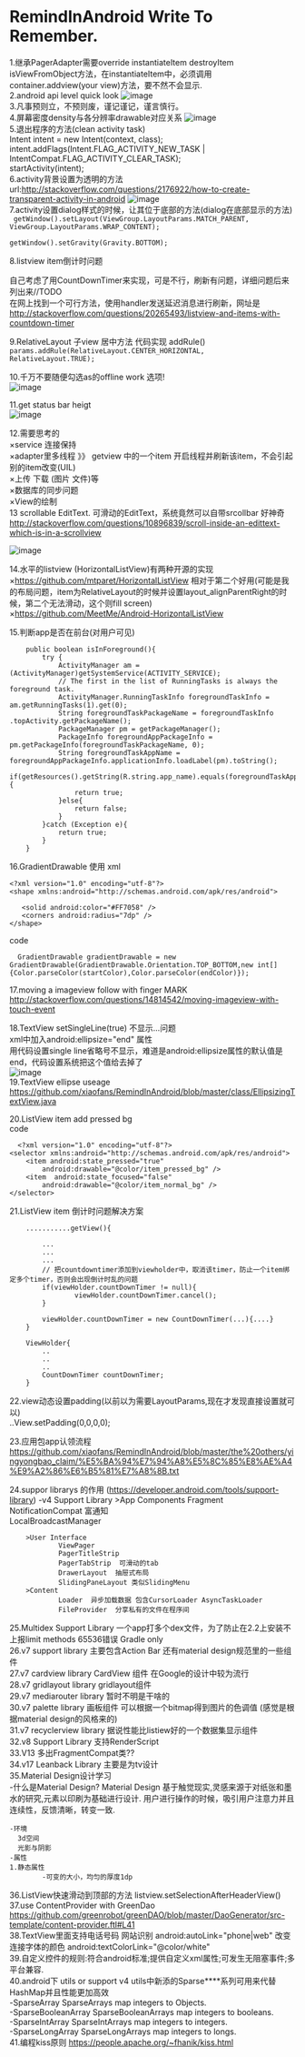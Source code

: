 RemindInAndroid Write To Remember.
===============
1.继承PagerAdapter需要override instantiateItem destroyItem isViewFromObject方法，在instantiateItem中，必须调用container.addview(your view)方法，要不然不会显示.  
2.android api level quick look    ![image](https://github.com/xiaofans/RemindInAndroid/blob/master/pics/api_level_quick_look.png)  
3.凡事预则立，不预则废，谨记谨记，谨言慎行。  
4.屏幕密度density与各分辨率drawable对应关系      ![image](https://github.com/xiaofans/RemindInAndroid/blob/master/pics/density.png)    
5.退出程序的方法(clean activity task)  
 		Intent intent = new Intent(context, class);  
 		intent.addFlags(Intent.FLAG_ACTIVITY_NEW_TASK | IntentCompat.FLAG_ACTIVITY_CLEAR_TASK);  
 		startActivity(intent);  
6.activity背景设置为透明的方法  
 url:http://stackoverflow.com/questions/2176922/how-to-create-transparent-activity-in-android
![image](https://github.com/xiaofans/RemindInAndroid/blob/master/pics/activity_bg_transparent.png)  
7.activity设置dialog样式的时候，让其位于底部的方法(dialog在底部显示的方法)  
<code>
				getWindow().setLayout(ViewGroup.LayoutParams.MATCH_PARENT, ViewGroup.LayoutParams.WRAP_CONTENT);  
        getWindow().setGravity(Gravity.BOTTOM);
</code>  

8.listview item倒计时问题  

自己考虑了用CountDownTimer来实现，可是不行，刷新有问题，详细问题后来列出来//TODO  
在网上找到一个可行方法，使用handler发送延迟消息进行刷新，网址是  
<url>http://stackoverflow.com/questions/20265493/listview-and-items-with-countdown-timer</url>  

9.RelativeLayout 子view 居中方法 代码实现  addRule()  
<code>params.addRule(RelativeLayout.CENTER_HORIZONTAL, RelativeLayout.TRUE);</code>  

10.千万不要随便勾选as的offline work 选项!  
![image](https://github.com/xiaofans/RemindInAndroid/blob/master/pics/as_offline_mod_warning.png)   

11.get status bar heigt  
![image](https://github.com/xiaofans/RemindInAndroid/blob/master/pics/get_status_bar_height.png)   

12.需要思考的  
 ×service 连接保持  
 ×adapter里多线程 》》 getview 中的一个item 开启线程并刷新该item，不会引起别的item改变(UIL)  
 ×上传 下载 (图片 文件)等  
 ×数据库的同步问题  
 ×View的绘制    
 13 scrollable EditText. 可滑动的EditText，系统竟然可以自带srcollbar 好神奇  
 http://stackoverflow.com/questions/10896839/scroll-inside-an-edittext-which-is-in-a-scrollview  
 
 ![image](https://github.com/xiaofans/RemindInAndroid/blob/master/pics/scrollable_edittext.png) 
 
 14.水平的listview (HorizontalListView)有两种开源的实现  
 ×https://github.com/mtparet/HorizontalListView   相对于第二个好用(可能是我的布局问题，item为RelativeLayout的时候并设置layout_alignParentRight的时候，第二个无法滑动，这个则fill screen)  
 ×https://github.com/MeetMe/Android-HorizontalListView  
 
 15.判断app是否在前台(对用户可见)  
```
 	public boolean isInForeground(){  
        try {  
            ActivityManager am = (ActivityManager)getSystemService(ACTIVITY_SERVICE);  
            // The first in the list of RunningTasks is always the foreground task.  
            ActivityManager.RunningTaskInfo foregroundTaskInfo = am.getRunningTasks(1).get(0);  
            String foregroundTaskPackageName = foregroundTaskInfo .topActivity.getPackageName();  
            PackageManager pm = getPackageManager();  
            PackageInfo foregroundAppPackageInfo = pm.getPackageInfo(foregroundTaskPackageName, 0);  
            String foregroundTaskAppName = foregroundAppPackageInfo.applicationInfo.loadLabel(pm).toString();  
            if(getResources().getString(R.string.app_name).equals(foregroundTaskAppName)){  
                return true;  
            }else{  
                return false;  
            }  
        }catch (Exception e){  
            return true;  
        }  
    }  
```   
16.GradientDrawable 使用
 xml
 ```  
<?xml version="1.0" encoding="utf-8"?>
<shape xmlns:android="http://schemas.android.com/apk/res/android">

    <solid android:color="#FF7058" />
    <corners android:radius="7dp" />
</shape>
 
 ``` 
 code  
``` 
  GradientDrawable gradientDrawable = new GradientDrawable(GradientDrawable.Orientation.TOP_BOTTOM,new int[]{Color.parseColor(startColor),Color.parseColor(endColor)});
``` 
17.moving a imageview follow with finger MARK  
	http://stackoverflow.com/questions/14814542/moving-imageview-with-touch-event  

18.TextView setSingleLine(true) 不显示...问题  
	 xml中加入android:ellipsize="end" 属性   
	 用代码设置single line省略号不显示，难道是android:ellipsize属性的默认值是end，代码设置系统把这个值给去掉了  
	  ![image](https://github.com/xiaofans/RemindInAndroid/blob/master/pics/ellipsize_use.jpg)   
19.TextView ellipse useage
https://github.com/xiaofans/RemindInAndroid/blob/master/class/EllipsizingTextView.java  

20.ListView item add pressed bg  
 code  
``` 
  <?xml version="1.0" encoding="utf-8"?>
<selector xmlns:android="http://schemas.android.com/apk/res/android">
    <item android:state_pressed="true"
        android:drawable="@color/item_pressed_bg" />
    <item  android:state_focused="false"
        android:drawable="@color/item_normal_bg" />
</selector>
```  
21.ListView item 倒计时问题解决方案
``` 
	...........getView(){
				
		...
		...
		...
		// 把countdowntimer添加到viewholder中，取消该timer，防止一个item绑定多个timer，否则会出现倒计时乱的问题  
		if(viewHolder.countDownTimer != null){
				viewHolder.countDownTimer.cancel();
		}
		
		viewHolder.countDownTimer = new CountDownTimer(...){....}
	}
	
	ViewHolder{
		..
		..
		..
		CountDownTimer countDownTimer;
	}

```  


22.view动态设置padding(以前以为需要LayoutParams,现在才发现直接设置就可以)   
..View.setPadding(0,0,0,0);  

23.应用包app认领流程  
https://github.com/xiaofans/RemindInAndroid/blob/master/the%20others/yingyongbao_claim/%E5%BA%94%E7%94%A8%E5%8C%85%E8%AE%A4%E9%A2%86%E6%B5%81%E7%A8%8B.txt   

24.suppor librarys 的作用  (https://developer.android.com/tools/support-library)
	 -v4 Support Library 
	 		>App Components
	    		Fragment  
	    		NotificationCompat  富通知  
	    		LocalBroadcastManager  
	    		
	    >User Interface    
	    		ViewPager  
	    		PagerTitleStrip  
	    		PagerTabStrip  可滑动的tab  
	    		DrawerLayout  抽屉式布局  
	    		SlidingPaneLayout 类似SlidingMenu  
	    >Content  
	    		Loader  异步加载数据 包含CursorLoader AsyncTaskLoader 
	    		FileProvider  分享私有的文件在程序间  
	    		
25.Multidex Support Library 一个app打多个dex文件，为了防止在2.2上安装不上报limit methods 65536错误  Gradle only  
26.v7 support library  主要包含Action Bar 还有material design规范里的一些组件  
27.v7 cardview library CardView 组件 在Google的设计中较为流行  
28.v7 gridlayout library gridlayout组件  
29.v7 mediarouter library 暂时不明是干啥的  
30.v7 palette library 画板组件 可以根据一个bitmap得到图片的色调值 (感觉是根据material design的风格来的)  
31.v7 recyclerview library 据说性能比listiew好的一个数据集显示组件  
32.v8 Support Library 支持RenderScript  
33.V13 多出FragmentCompat类??  
34.v17 Leanback Library 主要是为tv设计  
35.Material Design设计学习  
	-什么是Material Design?
	Material Design 基于触觉现实,灵感来源于对纸张和墨水的研究,元素以印刷为基础进行设计.  用户进行操作的时候，吸引用户注意力并且连续性，反馈清晰，转变一致.

	-环境
	  3d空间 
	  光影与阴影
	-属性
	1.静态属性  
 			-可变的大小，均匀的厚度1dp  

36.ListView快速滑动到顶部的方法 listview.setSelectionAfterHeaderView()  
37.use ContentProvider with GreenDao https://github.com/greenrobot/greenDAO/blob/master/DaoGenerator/src-template/content-provider.ftl#L41  
38.TextView里面支持电话号码 网站识别 android:autoLink="phone|web" 改变连接字体的颜色 android:textColorLink="@color/white"   
39.自定义控件的规则:符合android标准;提供自定义xml属性;可发生无阻塞事件;多平台兼容.  
40.android下 utils or support v4 utils中新添的Sparse****系列可用来代替HashMap并且性能更加高效    
-SparseArray   SparseArrays map integers to Objects.  
-SparseBooleanArray  SparseBooleanArrays map integers to booleans.  
-SparseIntArray   SparseIntArrays map integers to integers.  
-SparseLongArray  SparseLongArrays map integers to longs.   
41.编程kiss原则 https://people.apache.org/~fhanik/kiss.html  


	
	
   
 
 
 


 











